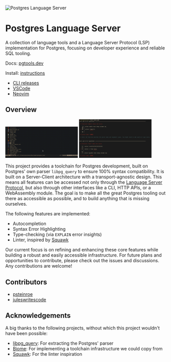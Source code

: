 ![Postgres Language Server](/docs/images/pls-github.png)

# Postgres Language Server

A collection of language tools and a Language Server Protocol (LSP) implementation for Postgres, focusing on developer experience and reliable SQL tooling.

Docs: [pgtools.dev](https://pgtools.dev/)

Install: [instructions](https://pgtools.dev/#installation)

- [CLI releases](https://github.com/supabase-community/postgres-language-server/releases)
- [VSCode](https://marketplace.visualstudio.com/items?itemName=Supabase.postgrestools)
- [Neovim](https://github.com/neovim/nvim-lspconfig/blob/master/doc/configs.md#postgres_lsp)

## Overview

<p float="left">
  <img src="/docs/images/lsp-demo.gif" width="45%" />
  <img src="/docs/images/cli-demo.png" width="45%" />
</p>

This project provides a toolchain for Postgres development, built on Postgres' own parser `libpg_query` to ensure 100% syntax compatibility. It is built on a Server-Client architecture with a transport-agnostic design. This means all features can be accessed not only through the [Language Server Protocol](https://microsoft.github.io/language-server-protocol/), but also through other interfaces like a CLI, HTTP APIs, or a WebAssembly module. The goal is to make all the great Postgres tooling out there as accessible as possible, and to build anything that is missing ourselves.

The following features are implemented:
- Autocompletion
- Syntax Error Highlighting
- Type-checking (via `EXPLAIN` error insights)
- Linter, inspired by [Squawk](https://squawkhq.com)

Our current focus is on refining and enhancing these core features while building a robust and easily accessible infrastructure. For future plans and opportunities to contribute, please check out the issues and discussions. Any contributions are welcome!

## Contributors

- [psteinroe](https://github.com/psteinroe)
- [juleswritescode](https://github.com/juleswritescode)

## Acknowledgements

A big thanks to the following projects, without which this project wouldn't have been possible:

- [libpg_query](https://github.com/pganalyze/libpg_query): For extracting the Postgres' parser
- [Biome](https://github.com/biomejs/biome): For implementing a toolchain infrastructure we could copy from
- [Squawk](https://github.com/sbdchd/squawk): For the linter inspiration
